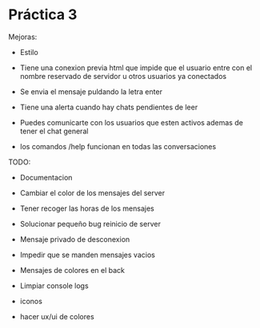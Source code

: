  # Práctica 3

 Mejoras:

 - Estilo
 - Tiene una conexion previa html que impide que el usuario entre con el nombre reservado de servidor u otros
    usuarios ya conectados

 - Se envia el mensaje puldando la letra enter

 - Tiene una alerta cuando hay chats pendientes de leer
 - Puedes comunicarte con los usuarios que esten activos ademas de tener el chat general
 - los comandos /help funcionan en todas las conversaciones


 TODO:

 - Documentacion

 - Cambiar el color de los mensajes del server
 - Tener recoger las horas de los mensajes
 - Solucionar pequeño bug reinicio de server
 - Mensaje privado de desconexion
 - Impedir que se manden mensajes vacios
 - Mensajes de colores en el back
 - Limpiar console logs
 - iconos
 - hacer ux/ui de colores